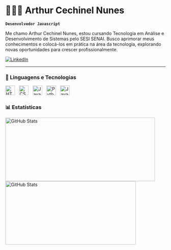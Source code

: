 # 👨🏻‍💻 Arthur Cechinel Nunes

**`Desenvolvedor Javascript`**

Me chamo Arthur Cechinel Nunes, estou cursando Tecnologia em Análise e Desenvolvimento de Sistemas pelo SESI SENAI. Busco aprimorar meus conhecimentos e colocá-los em prática na área da tecnologia, explorando novas oportunidades para crescer profissionalmente.

<p align="left">
    <a href="https://www.linkedin.com/in/arthur-cechinel-nunes/" target="_blank">
        <img 
            alt="LinkedIn" 
            title="Meu LinkedIn" 
            src="https://img.shields.io/badge/LinkedIn-0A66C2?style=for-the-badge&logo=linkedin&logoColor=white"
        />
    </a>
</p>

---

### 🤖 Linguagens e Tecnologias

<img 
    align="left" 
    alt="HTML"
    title="HTML" 
    width="30px" 
    style="padding-right: 10px;" 
    src="https://cdn.jsdelivr.net/gh/devicons/devicon@latest/icons/html5/html5-original.svg" 
/>
<img 
    align="left" 
    alt="CSS" 
    title="CSS"
    width="30px" 
    style="padding-right: 10px;" 
    src="https://cdn.jsdelivr.net/gh/devicons/devicon@latest/icons/css3/css3-original.svg" 
/>
<img 
    align="left" 
    alt="JavaScript" 
    title="JavaScript"
    width="30px" 
    style="padding-right: 10px;" 
    src="https://cdn.jsdelivr.net/gh/devicons/devicon@latest/icons/javascript/javascript-original.svg" 
/>
<img 
    align="left" 
    alt="Python" 
    title="Python"
    width="30px" 
    style="padding-right: 10px;" 
    src="https://cdn.jsdelivr.net/gh/devicons/devicon@latest/icons/python/python-original.svg" 
/>
<img 
    align="left" 
    alt="Java"
    title="Java" 
    width="30px" 
    style="padding-right: 10px;" 
    src="https://cdn.jsdelivr.net/gh/devicons/devicon@latest/icons/java/java-original.svg" 
/>


<br/>
<br/>

### 📊 Estatísticas

<p>
  <img 
    align="left" 
    alt="GitHub Stats" 
    height="200"
    width="470"
    style="padding-right: 10px;" 
    src="https://github-readme-stats.vercel.app/api?username=Senuuun&show_icons=true&theme=tokyonight&include_all_commits=true&locale=pt-br" 
  />

<img 
    align="left" 
    alt="GitHub Stats" 
    height="200" 
    width="410"
    src="https://github-readme-stats.vercel.app/api/top-langs/?username=Senuuun&theme=tokyonight&layout=compact&custom_title=Tecnologias&langs_count=9" 
/>

</p>
